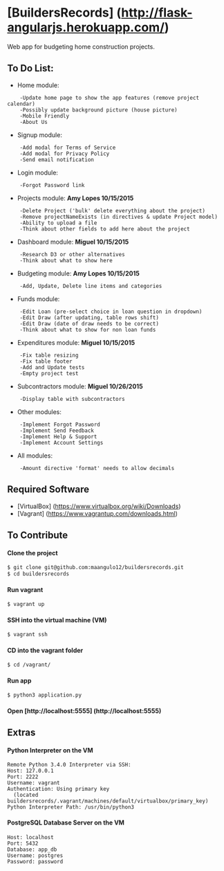 # [BuildersRecords] (http://flask-angularjs.herokuapp.com/)

Web app for budgeting home construction projects.

## To Do List:

+ Home module:
```
    -Update home page to show the app features (remove project calendar)
    -Possibly update background picture (house picture)
    -Mobile Friendly
    -About Us
```

+ Signup module:
```
    -Add modal for Terms of Service
    -Add modal for Privacy Policy
    -Send email notification
```

+ Login module:
```
    -Forgot Password link
```

+ Projects module: <b> Amy Lopes 10/15/2015 </b>
```
    -Delete Project ('bulk' delete everything about the project)
    -Remove projectNameExists (in directives & update Project model)
    -Ability to upload a file
    -Think about other fields to add here about the project
```

+ Dashboard module: <b> Miguel 10/15/2015 </b>
```
    -Research D3 or other alternatives
    -Think about what to show here
```

+ Budgeting module: <b> Amy Lopes 10/15/2015 </b>
```
    -Add, Update, Delete line items and categories
```

+ Funds module:
```
    -Edit Loan (pre-select choice in loan question in dropdown)
    -Edit Draw (after updating, table rows shift)
    -Edit Draw (date of draw needs to be correct)
    -Think about what to show for non loan funds
```

+ Expenditures module: <b> Miguel 10/15/2015 </b>
```
    -Fix table resizing
    -Fix table footer
    -Add and Update tests
    -Empty project test
```

+ Subcontractors module: <b> Miguel 10/26/2015 </b>
```
    -Display table with subcontractors
```

+ Other modules:
```
    -Implement Forgot Password
    -Implement Send Feedback
    -Implement Help & Support
    -Implement Account Settings
```

+ All modules:
```
    -Amount directive 'format' needs to allow decimals
```

## Required Software

+ [VirtualBox] (https://www.virtualbox.org/wiki/Downloads)
+ [Vagrant] (https://www.vagrantup.com/downloads.html)

## To Contribute

#### Clone the project
>
```bash
$ git clone git@github.com:maangulo12/buildersrecords.git
$ cd buildersrecords
```

#### Run vagrant
>
```bash
$ vagrant up    
```

#### SSH into the virtual machine (VM)
>
```bash
$ vagrant ssh
```

#### CD into the vagrant folder
>
```bash
$ cd /vagrant/
```

#### Run app
>
```bash
$ python3 application.py    
```

#### Open [http://localhost:5555] (http://localhost:5555)

## Extras

#### Python Interpreter on the VM
```
Remote Python 3.4.0 Interpreter via SSH:
Host: 127.0.0.1
Port: 2222
Username: vagrant
Authentication: Using primary key
  (located buildersrecords/.vagrant/machines/default/virtualbox/primary_key)
Python Interpreter Path: /usr/bin/python3
```

#### PostgreSQL Database Server on the VM
```
Host: localhost
Port: 5432
Database: app_db
Username: postgres
Password: password
```

